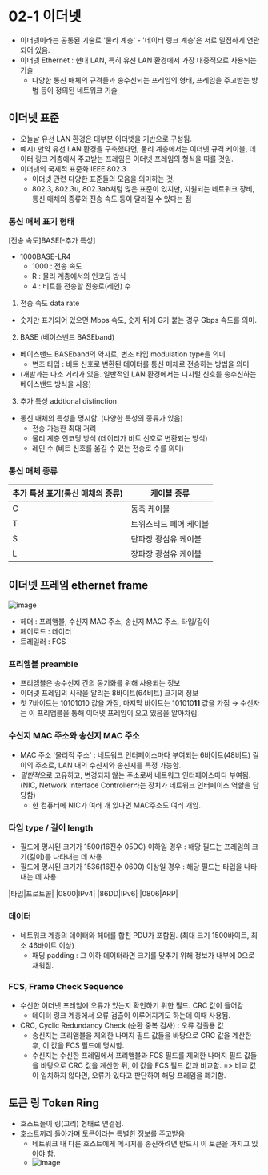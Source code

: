 # 02-1 이더넷

- 이더넷이라는 공통된 기술로 '물리 계층' - '데이터 링크 계층'은 서로 밀접하게 연관되어 있음.
- 이더넷 Ethernet : 현대 LAN, 특히 유선 LAN 환경에서 가장 대중적으로 사용되는 기술
  + 다양한 통신 매체의 규격들과 송수신되는 프레임의 형태, 프레임을 주고받는 방법 등이 정의된 네트워크 기술

## 이더넷 표준
- 오늘날 유선 LAN 환경은 대부분 이더넷을 기반으로 구성됨.
- 예시) 만약 유선 LAN 환경을 구축했다면, 물리 계층에서는 이더넷 규격 케이블, 데이터 링크 계층에서 주고받는 프레임은 이더넷 프레임의 형식을 따를 것임.
- 이더넷의 국제적 표준화 IEEE 802.3
  + 이더넷 관련 다양한 표준들의 모음을 의미하는 것.
  + 802.3, 802.3u, 802.3ab처럼 많은 표준이 있지만, 지원되는 네트워크 장비, 통신 매체의 종류와 전송 속도 등이 달라질 수 있다는 점

### 통신 매체 표기 형태
[전송 속도]BASE[-추가 특성]
- 1000BASE-LR4
  + 1000 : 전송 속도
  + R : 물리 계층에서의 인코딩 방식
  + 4 : 비트를 전송할 전송로(레인) 수


1. 전송 속도 data rate
- 숫자만 표기되어 있으면 Mbps 속도, 숫자 뒤에 G가 붙는 경우 Gbps 속도를 의미.

2. BASE (베이스밴드 BASEband)
- 베이스밴드 BASEband의 약자로, 변조 타입 modulation type을 의미
  + 변조 타입 : 비트 신호로 변환된 데이터를 통신 매체로 전송하는 방법을 의미
- (개발과는 다소 거리가 있음. 일반적인 LAN 환경에서는 디지털 신호를 송수신하는 베이스밴드 방식을 사용)

3. 추가 특성 addtional distinction
- 통신 매체의 특성을 명시함. (다양한 특성의 종류가 있음)
  + 전송 가능한 최대 거리
  + 물리 계층 인코딩 방식 (데이터가 비트 신호로 변환되는 방식)
  + 레인 수 (비트 신호를 옮길 수 있는 전송로 수를 의미)


### 통신 매체 종류
|추가 특성 표기(통신 매체의 종류)|케이블 종류|
|---|---|
|C|동축 케이블|
|T|트위스티드 페어 케이블|
|S|단파장 광섬유 케이블|
|L|장파장 광섬유 케이블|



## 이더넷 프레임 ethernet frame
![image](https://github.com/user-attachments/assets/1554974d-a2c5-41b0-9166-74daf8859f87)

- 헤더 : 프리앰블, 수신지 MAC 주소, 송신지 MAC 주소, 타입/길이
- 페이로드 : 데이터
- 트레일러 : FCS

### 프리앰블 preamble
- 프리앰블은 송수신지 간의 동기화를 위해 사용되는 정보
- 이더넷 프레임의 시작을 알리는 8바이트(64비트) 크기의 정보
- 첫 7바이트는 10101010 값을 가짐, 마지막 바이트는 101010**11** 값을 가짐 → 수신자는 이 프리앰블을 통해 이더넷 프레임이 오고 있음을 알아차림.

### 수신지 MAC 주소와 송신지 MAC 주소
- MAC 주소 '물리적 주소' : 네트워크 인터페이스마다 부여되는 6바이트(48비트) 길이의 주소로, LAN 내의 수신지와 송신지를 특정 가능함.
- *일반적*으로 고유하고, 변경되지 않는 주소로써 네트워크 인터페이스마다 부여됨. (NIC, Network Interface Controller라는 장치가 네트워크 인터페이스 역할을 담당함)
  + 한 컴퓨터에 NIC가 여러 개 있다면 MAC주소도 여러 개임.
 
### 타입 type / 길이 length
- 필드에 명시된 크기가 1500(16진수 05DC) 이하일 경우 : 해당 필드는 프레임의 크기(길이)를 나타내는 데 사용
- 필드에 명시된 크기가 1536(16진수 0600) 이상일 경우 : 해당 필드는 타입을 나타내는 데 사용

|타입|프로토콜|
|0800|IPv4|
|86DD|IPv6|
|0806|ARP|

### 데이터
- 네트워크 계층의 데이터와 헤더를 합친 PDU가 포함됨. (최대 크기 1500바이트, 최소 46바이트 이상)
  + 패딩 padding : 그 이하 데이터라면 크기를 맞추기 위해 정보가 내부에 0으로 채워짐.
 
### FCS, Frame Check Sequence
- 수신한 이더넷 프레임에 오류가 있는지 확인하기 위한 필드. CRC 값이 들어감
  + 데이터 링크 계층에서 오류 검출이 이루어지기도 하는데 이때 사용됨.
- CRC, Cyclic Redundancy Check (순환 중복 검사) : 오류 검출용 값
  + 송신지는 프리앰블을 제외한 나머지 필드 값들을 바탕으로 CRC 값을 계산한 후, 이 값을 FCS 필드에 명시함.
  + 수신지는 수신한 프레임에서 프리앰블과 FCS 필드를 제외한 나머지 필드 값들을 바탕으로 CRC 값을 계산한 뒤, 이 값을 FCS 필드 값과 비교함. => 비교 값이 일치하지 않다면, 오류가 있다고 판단하여 해당 프레임을 폐기함.
 
## 토큰 링 Token Ring
- 호스트들이 링(고리) 형태로 연결됨.
- 호스트끼리 돌아가며 토큰이라는 특별한 정보를 주고받음
  + 네트워크 내 다른 호스트에게 메시지를 송신하려면 반드시 이 토큰을 가지고 있어야 함.
  + ![image](https://github.com/user-attachments/assets/28fd3182-2336-4480-a73c-c80e8ca436b5)

  





